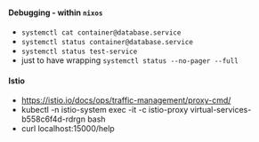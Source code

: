 #### Debugging - within `nixos`
* `systemctl cat container@database.service`
* `systemctl status container@database.service`
* `systemctl status test-service`
* just to have wrapping `systemctl status --no-pager --full`


#### Istio
* https://istio.io/docs/ops/traffic-management/proxy-cmd/
* kubectl -n istio-system exec -it -c istio-proxy virtual-services-b558c6f4d-rdrgn bash
* curl localhost:15000/help